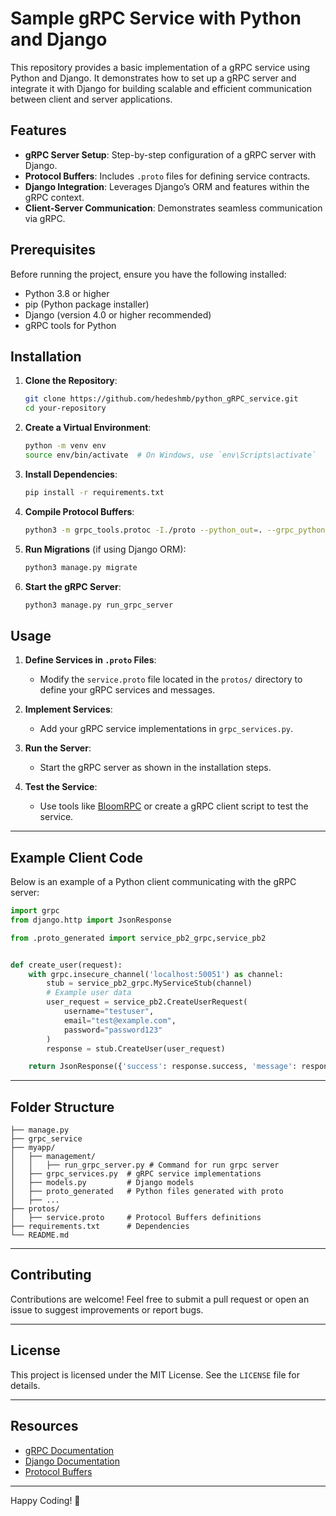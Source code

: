 # Sample gRPC Service with Python and Django

This repository provides a basic implementation of a gRPC service using Python and Django. It demonstrates how to set up a gRPC server and integrate it with Django for building scalable and efficient communication between client and server applications.

## Features

- **gRPC Server Setup**: Step-by-step configuration of a gRPC server with Django.
- **Protocol Buffers**: Includes `.proto` files for defining service contracts.
- **Django Integration**: Leverages Django’s ORM and features within the gRPC context.
- **Client-Server Communication**: Demonstrates seamless communication via gRPC.

## Prerequisites

Before running the project, ensure you have the following installed:

- Python 3.8 or higher
- pip (Python package installer)
- Django (version 4.0 or higher recommended)
- gRPC tools for Python

## Installation

1. **Clone the Repository**:

   ```bash
   git clone https://github.com/hedeshmb/python_gRPC_service.git
   cd your-repository
   ```

2. **Create a Virtual Environment**:

   ```bash
   python -m venv env
   source env/bin/activate  # On Windows, use `env\Scripts\activate`
   ```

3. **Install Dependencies**:

   ```bash
   pip install -r requirements.txt
   ```

4. **Compile Protocol Buffers**:

   ```bash
   python3 -m grpc_tools.protoc -I./proto --python_out=. --grpc_python_out=. ./proto/service.proto
   ```

5. **Run Migrations** (if using Django ORM):

   ```bash
   python3 manage.py migrate
   ```

6. **Start the gRPC Server**:
   ```bash
   python3 manage.py run_grpc_server
   ```

## Usage

1. **Define Services in `.proto` Files**:

   - Modify the `service.proto` file located in the `protos/` directory to define your gRPC services and messages.

2. **Implement Services**:

   - Add your gRPC service implementations in `grpc_services.py`.

3. **Run the Server**:

   - Start the gRPC server as shown in the installation steps.

4. **Test the Service**:
   - Use tools like [BloomRPC](https://github.com/bloomrpc/bloomrpc) or create a gRPC client script to test the service.

---

## Example Client Code

Below is an example of a Python client communicating with the gRPC server:

```python
import grpc
from django.http import JsonResponse

from .proto_generated import service_pb2_grpc,service_pb2


def create_user(request):
    with grpc.insecure_channel('localhost:50051') as channel:
        stub = service_pb2_grpc.MyServiceStub(channel)
        # Example user data
        user_request = service_pb2.CreateUserRequest(
            username="testuser",
            email="test@example.com",
            password="password123"
        )
        response = stub.CreateUser(user_request)

    return JsonResponse({'success': response.success, 'message': response.message})

```

---

## Folder Structure

```
├── manage.py
├── grpc_service
├── myapp/
│   ├── management/
│   │   ├── run_grpc_server.py # Command for run grpc server
│   ├── grpc_services.py  # gRPC service implementations
│   ├── models.py         # Django models
│   ├── proto_generated   # Python files generated with proto
│   ├── ...
├── protos/
│   ├── service.proto     # Protocol Buffers definitions
├── requirements.txt      # Dependencies
└── README.md
```

---

## Contributing

Contributions are welcome! Feel free to submit a pull request or open an issue to suggest improvements or report bugs.

---

## License

This project is licensed under the MIT License. See the `LICENSE` file for details.

---

## Resources

- [gRPC Documentation](https://grpc.io/docs/)
- [Django Documentation](https://docs.djangoproject.com/)
- [Protocol Buffers](https://developers.google.com/protocol-buffers)

---

Happy Coding! 🚀
